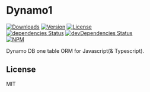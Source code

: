 # Dynamo1

<p>
  <!-- <a href="https://travis-ci.org/corgidisco/dynamo1"><img alt="Build" src="https://img.shields.io/travis/corgidisco/dynamo1.svg" /></a> -->
  <a href="https://npmcharts.com/compare/dynamom?minimal=true"><img alt="Downloads" src="https://img.shields.io/npm/dt/dynamom.svg" /></a>
  <a href="https://www.npmjs.com/package/dynamom"><img alt="Version" src="https://img.shields.io/npm/v/dynamom.svg" /></a>
  <a href="https://www.npmjs.com/package/dynamom"><img alt="License" src="https://img.shields.io/npm/l/dynamom.svg" /></a>
  <br />
  <a href="https://david-dm.org/moka-a/dynamo1"><img alt="dependencies Status" src="https://david-dm.org/moka-a/dynamo1/status.svg" /></a>
  <a href="https://david-dm.org/moka-a/dynamo1?type=dev"><img alt="devDependencies Status" src="https://david-dm.org/moka-a/dynamo1/dev-status.svg" /></a>
  <br />
  <a href="https://www.npmjs.com/package/dynamom"><img alt="NPM" src="https://nodei.co/npm/dynamom.png" /></a>
</p>

Dynamo DB one table ORM for Javascript(& Typescript).

## License

MIT
